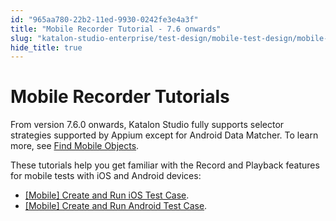 ```yaml
---
id: "965aa780-22b2-11ed-9930-0242fe3e4a3f"
title: "Mobile Recorder Tutorial - 7.6 onwards"
slug: "katalon-studio-enterprise/test-design/mobile-test-design/mobile-record-and-spy-utilities/mobile-recorder-tutorial---7.6-onwards"
hide_title: true
---
```


# <a id="id" class="anchor_top_offset"/><a id="ariaid-title1" class="anchor_top_offset"/>Mobile Recorder Tutorials

<p xmlns="http://www.w3.org/1999/xhtml" className="p">From version 7.6.0 onwards, Katalon Studio fully supports selector strategies supported by Appium except for Android Data Matcher. To learn more, see <a className="xref" href="/docs/legacy/katalon-studio-enterprise/test-design/mobile-test-design/mobile-test-objects/locators-and-object-identification">Find Mobile Objects</a>.</p> 
<p xmlns="http://www.w3.org/1999/xhtml" className="p">These tutorials help you get familiar with the Record and Playback features for mobile tests with iOS and Android devices:</p> 
<ul xmlns="http://www.w3.org/1999/xhtml" className="ul"><li className="li"><a className="xref" href="/docs/legacy/katalon-studio-enterprise/get-started/mobile-testing/mobile-create-and-run-ios-test-case">[Mobile] Create and Run iOS Test Case</a>.</li><li className="li"><a className="xref" href="/docs/legacy/katalon-studio-enterprise/get-started/mobile-testing/mobile-create-and-run-android-test-case">[Mobile] Create and Run Android Test Case</a>.</li></ul> 
